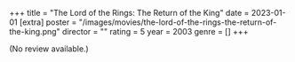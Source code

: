 +++
title = "The Lord of the Rings: The Return of the King"
date = 2023-01-01
[extra]
poster = "/images/movies/the-lord-of-the-rings-the-return-of-the-king.png"
director = ""
rating = 5
year = 2003
genre = []
+++

(No review available.)
